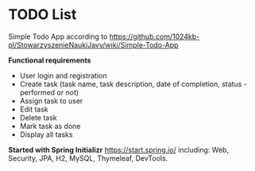 # TODO List  

Simple Todo App according to https://github.com/1024kb-pl/StowarzyszenieNaukiJavy/wiki/Simple-Todo-App  
  
**Functional requirements**
- User login and registration
- Create task (task name, task description, date of completion, status - performed or not)
- Assign task to user 
- Edit task
- Delete task
- Mark task as done
- Display all tasks

**Started with Spring Initializr** https://start.spring.io/
including: Web, Security, JPA, H2, MySQL, Thymeleaf, DevTools. 